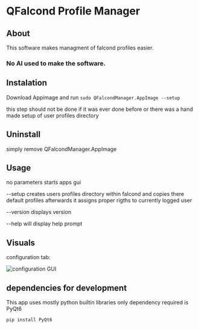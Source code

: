 # QFalcond Profile Manager

## About

This software makes managment of falcond profiles easier.

### No AI used to make the software.

## Instalation
Download Appimage and run
```sudo QFalcondManager.AppImage --setup```

this step should not be done if it was ever done before or there was a hand made setup of user profiles directory

## Uninstall
simply remove QFalcondManager.AppImage

## Usage
no parameters starts apps gui

--setup creates users profiles directory within falcond and copies there default profiles afterwards it assigns proper rigths to currently logged user

--version displays version

--help will display help prompt

## Visuals

configuration tab:


![configuration GUI](qfaclond.png)


## dependencies for development
This app uses mostly python builtin libraries only dependency required is PyQt6

``pip install PyQt6``

 
